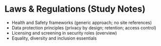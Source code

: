 # Laws & Regulations (Study Notes)

- Health and Safety frameworks (generic approach; no site references)
- Data protection principles (privacy by design; retention; access control)
- Licensing and screening in security roles (overview)
- Equality, diversity and inclusion essentials
